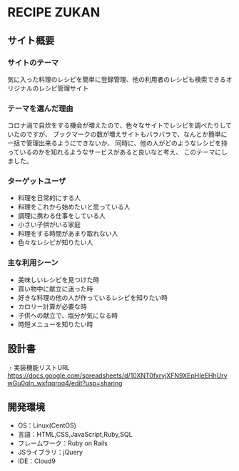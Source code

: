 # RECIPE ZUKAN


## サイト概要

### サイトのテーマ
気に入った料理のレシピを簡単に登録管理、他の利用者のレシピも検索できるオリジナルのレシピ管理サイト


### テーマを選んだ理由
  コロナ渦で自炊をする機会が増えたので、色々なサイトでレシピを調べたりしていたのですが、
ブックマークの数が増えサイトもバラバラで、なんとか簡単に一括で管理出来るようにできないか、
同時に、他の人がどのようなレシピを持っているのかを知れるようなサービスがあると良いなと考え、
このテーマにしました。


### ターゲットユーザ
- 料理を日常的にする人
- 料理をこれから始めたいと思っている人
- 調理に携わる仕事をしている人
- 小さい子供がいる家庭
- 料理をする時間があまり取れない人
- 色々なレシピが知りたい人



### 主な利用シーン
- 美味しいレシピを見つけた時
- 買い物中に献立に迷った時
- 好きな料理の他の人が作っているレシピを知りたい時
- カロリー計算が必要な時
- 子供への献立で、塩分が気になる時
- 時短メニューを知りたい時



## 設計書
・実装機能リストURL
https://docs.google.com/spreadsheets/d/10XNT0fxryjXFN9XEpHIeEHhUrywGu0qln_wxfqqroq4/edit?usp=sharing


## 開発環境
- OS：Linux(CentOS)
- 言語：HTML,CSS,JavaScript,Ruby,SQL
- フレームワーク：Ruby on Rails
- JSライブラリ：jQuery
- IDE：Cloud9

